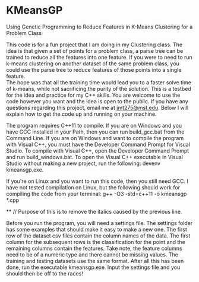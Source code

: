 # KMeansGP
Using Genetic Programming to Reduce Features in K-Means Clustering
for a Problem Class

This code is for a fun project that I am doing in my Clustering class.  The
idea is that given a set of points for a problem class, a parse tree can be
trained to reduce all the features into one feature.  If you were to need to
run k-means clustering on another dataset of the same problem class, you could
use the parse tree to reduce features of those points into a single feature.  
The hope was that all the training time would lead you to a faster solve time
of k-means, while not sacrificing the purity of the solution.  This is a
testbed for the idea and practice for my C++ skills.  You are welcome to use
the code however you want and the idea is open to the public.  If you have any
questions regarding this project, email me at jmt275@mst.edu.  Below I will
explain how to get the code up and running on your machine.

The program requires C++11 to compile.  If you are on Windows and you have
GCC installed in your Path, then you can run build_gcc.bat from the Command
Line.  If you are on Windows and want to compile the program with Visual C++,
you must have the Developer Command Prompt for Visual Studio.  To compile with
Visual C++, open the Developer Command Prompt and run build_windows.bat.  To
open the Visual C++ executable in Visual Studio without making a new project,
run the following:
devenv kmeansgp.exe.  

If you're on Linux and you want to run this code, then you still need GCC.  I
have not tested compilation on Linux, but the following should work for
compiling the code from your terminal:
g++ -O3 -std=c++11 -o kmeansgp *.cpp

** // Purpose of this is to remove the italics caused by the previous line.

Before you run the program, you will need a settings file.  The settings folder
has some examples that should make it easy to make a new one.  The first row of
the dataset csv files contain the column names of the data.  The first column
for the subsequent rows is the classification for the point and the remaining
columns contain the features.  Take note, the feature columns need to be of a
numeric type and there cannot be missing values.  The training and testing
datasets use the same format.  After all this has been done, run the executable
kmeansgp.exe.  Input the settings file and you should then be off to the races!

